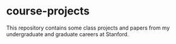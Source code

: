 # course-projects
This repository contains some class projects and papers from my undergraduate and graduate careers at Stanford. 
